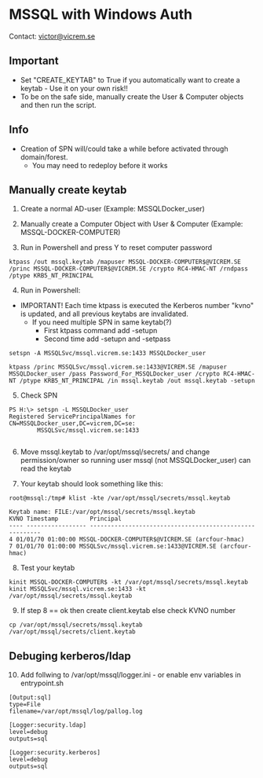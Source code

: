 # MSSQL with Windows Auth

Contact: victor@vicrem.se


## Important

* Set "CREATE_KEYTAB" to True if you automatically want to create a keytab - Use it on your own risk!!
* To be on the safe side, manually create the User & Computer objects and then run the script.


## Info

* Creation of SPN will/could take a while before activated through domain/forest.
    + You may need to redeploy before it works



## Manually create keytab

1) Create a normal AD-user (Example: MSSQLDocker_user)

2) Manually create a Computer Object with User & Computer (Example: MSSQL-DOCKER-COMPUTER)

3) Run in Powershell and press Y to reset computer password

```
ktpass /out mssql.keytab /mapuser MSSQL-DOCKER-COMPUTER$@VICREM.SE /princ MSSQL-DOCKER-COMPUTER$@VICREM.SE /crypto RC4-HMAC-NT /rndpass /ptype KRB5_NT_PRINCIPAL

```

4) Run in Powershell:

* IMPORTANT! Each time ktpass is executed the Kerberos number "kvno" is updated, and all previous keytabs are invalidated. 
    * If you need multiple SPN in same keytab(?)
        + First ktpass command add -setupn
        + Second time add -setupn and -setpass

```
setspn -A MSSQLSvc/mssql.vicrem.se:1433 MSSQLDocker_user

ktpass /princ MSSQLSvc/mssql.vicrem.se:1433@VICREM.SE /mapuser MSSQLDocker_user /pass Password_For_MSSQLDocker_user /crypto RC4-HMAC-NT /ptype KRB5_NT_PRINCIPAL /in mssql.keytab /out mssql.keytab -setupn

```


5) Check SPN

```
PS H:\> setspn -L MSSQLDocker_user
Registered ServicePrincipalNames for CN=MSSQLDocker_user,DC=vicrem,DC=se:
        MSSQLSvc/mssql.vicrem.se:1433
        
``` 


6) Move mssql.keytab to /var/opt/mssql/secrets/ and change permission/owner so running user mssql (not MSSQLDocker_user) can read the keytab


7) Your keytab should look something like this:

```
root@mssql:/tmp# klist -kte /var/opt/mssql/secrets/mssql.keytab

Keytab name: FILE:/var/opt/mssql/secrets/mssql.keytab
KVNO Timestamp         Principal
---- ----------------- --------------------------------------------------------
4 01/01/70 01:00:00 MSSQL-DOCKER-COMPUTER$@VICREM.SE (arcfour-hmac)
7 01/01/70 01:00:00 MSSQLSvc/mssql.vicrem.se:1433@VICREM.SE (arcfour-hmac)

```


8) Test your keytab

```
kinit MSSQL-DOCKER-COMPUTER$ -kt /var/opt/mssql/secrets/mssql.keytab
kinit MSSQLSvc/mssql.vicrem.se:1433 -kt /var/opt/mssql/secrets/mssql.keytab

```

9) If step 8 == ok then create client.keytab else check KVNO number

```
cp /var/opt/mssql/secrets/mssql.keytab /var/opt/mssql/secrets/client.keytab

```


## Debuging kerberos/ldap

10) Add follwing to /var/opt/mssql/logger.ini - or enable env variables in entrypoint.sh

```
[Output:sql]
type=File
filename=/var/opt/mssql/log/pallog.log

[Logger:security.ldap]
level=debug
outputs=sql

[Logger:security.kerberos]
level=debug
outputs=sql

```
